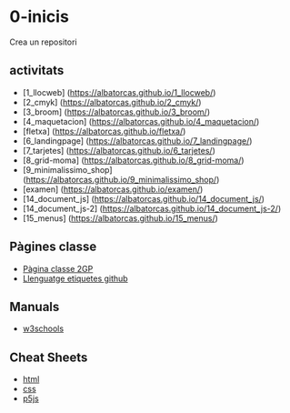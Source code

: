 # 0-inicis
Crea un repositori 

## activitats
* [1_llocweb] (https://albatorcas.github.io/1_llocweb/)
* [2_cmyk] (https://albatorcas.github.io/2_cmyk/)
* [3_broom] (https://albatorcas.github.io/3_broom/)
* [4_maquetacion] (https://albatorcas.github.io/4_maquetacion/)
* [fletxa] (https://albatorcas.github.io/fletxa/)
* [6_landingpage] (https://albatorcas.github.io/7_landingpage/)
* [7_tarjetes] (https://albatorcas.github.io/6_tarjetes/)
* [8_grid-moma] (https://albatorcas.github.io/8_grid-moma/)
* [9_minimalissimo_shop] (https://albatorcas.github.io/9_minimalissimo_shop/)
* [examen] (https://albatorcas.github.io/examen/)
* [14_document_js] (https://albatorcas.github.io/14_document_js/)
* [14_document_js-2] (https://albatorcas.github.io/14_document_js-2/)
* [15_menus] (https://albatorcas.github.io/15_menus/)

## Pàgines classe
* [Pàgina classe 2GP](https://arquesm.github.io/2GP/) 
* [Llenguatge etiquetes github](https://github.com/adam-p/markdown-here/wiki/Markdown-Cheatsheet)

## Manuals
* [w3schools](https://www.w3schools.com)

## Cheat Sheets 
* [html](https://websitesetup.org/HTML-cheat-sheet.pdf)
* [css](https://websitesetup.org/wp-content/uploads/2016/10/wsu-css-cheat-sheet.pdf)
* [p5js](https://github.com/bmoren/p5js-cheat-sheet)

